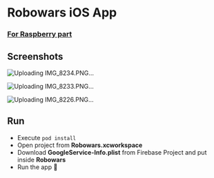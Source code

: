 # Robowars iOS App

### [For Raspberry part](https://github.com/dkarakay/robowars-raspberry)

## Screenshots
![Uploading IMG_8234.PNG…]()

![Uploading IMG_8233.PNG…]()

![Uploading IMG_8226.PNG…]()
## Run
- Execute ```pod install```
- Open project from **Robowars.xcworkspace**
- Download **GoogleService-Info.plist** from Firebase Project and put inside **Robowars**
- Run the app 🚀

